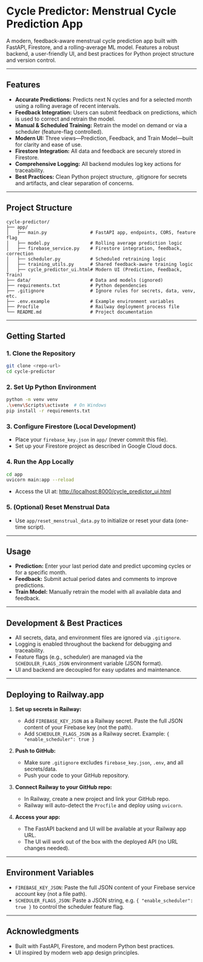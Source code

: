 # Cycle Predictor: Menstrual Cycle Prediction App

A modern, feedback-aware menstrual cycle prediction app built with FastAPI, Firestore, and a rolling-average ML model. Features a robust backend, a user-friendly UI, and best practices for Python project structure and version control.

---

## Features
- **Accurate Predictions:** Predicts next N cycles and for a selected month using a rolling average of recent intervals.
- **Feedback Integration:** Users can submit feedback on predictions, which is used to correct and retrain the model.
- **Manual & Scheduled Training:** Retrain the model on demand or via a scheduler (feature-flag controlled).
- **Modern UI:** Three views—Prediction, Feedback, and Train Model—built for clarity and ease of use.
- **Firestore Integration:** All data and feedback are securely stored in Firestore.
- **Comprehensive Logging:** All backend modules log key actions for traceability.
- **Best Practices:** Clean Python project structure, .gitignore for secrets and artifacts, and clear separation of concerns.

---

## Project Structure
```
cycle-predictor/
├── app/
│   ├── main.py                # FastAPI app, endpoints, CORS, feature flag
│   ├── model.py               # Rolling average prediction logic
│   ├── firebase_service.py    # Firestore integration, feedback, correction
│   ├── scheduler.py           # Scheduled retraining logic
│   ├── training_utils.py      # Shared feedback-aware training logic
│   ├── cycle_predictor_ui.html# Modern UI (Prediction, Feedback, Train)
├── data/                      # Data and models (ignored)
├── requirements.txt           # Python dependencies
├── .gitignore                 # Ignore rules for secrets, data, venv, etc.
├── .env.example               # Example environment variables
├── Procfile                   # Railway deployment process file
└── README.md                  # Project documentation
```

---

## Getting Started

### 1. Clone the Repository
```sh
git clone <repo-url>
cd cycle-predictor
```

### 2. Set Up Python Environment
```sh
python -m venv venv
.\venv\Scripts\activate  # On Windows
pip install -r requirements.txt
```

### 3. Configure Firestore (Local Development)
- Place your `firebase_key.json` in `app/` (never commit this file).
- Set up your Firestore project as described in Google Cloud docs.

### 4. Run the App Locally
```sh
cd app
uvicorn main:app --reload
```
- Access the UI at: [http://localhost:8000/cycle_predictor_ui.html](http://localhost:8000/cycle_predictor_ui.html)

### 5. (Optional) Reset Menstrual Data
- Use `app/reset_menstrual_data.py` to initialize or reset your data (one-time script).

---

## Usage
- **Prediction:** Enter your last period date and predict upcoming cycles or for a specific month.
- **Feedback:** Submit actual period dates and comments to improve predictions.
- **Train Model:** Manually retrain the model with all available data and feedback.

---

## Development & Best Practices
- All secrets, data, and environment files are ignored via `.gitignore`.
- Logging is enabled throughout the backend for debugging and traceability.
- Feature flags (e.g., scheduler) are managed via the `SCHEDULER_FLAGS_JSON` environment variable (JSON format).
- UI and backend are decoupled for easy updates and maintenance.

---

## Deploying to Railway.app

1. **Set up secrets in Railway:**
   - Add `FIREBASE_KEY_JSON` as a Railway secret. Paste the full JSON content of your Firebase key (not the path).
   - Add `SCHEDULER_FLAGS_JSON` as a Railway secret. Example: `{ "enable_scheduler": true }`

2. **Push to GitHub:**
   - Make sure `.gitignore` excludes `firebase_key.json`, `.env`, and all secrets/data.
   - Push your code to your GitHub repository.

3. **Connect Railway to your GitHub repo:**
   - In Railway, create a new project and link your GitHub repo.
   - Railway will auto-detect the `Procfile` and deploy using `uvicorn`.

4. **Access your app:**
   - The FastAPI backend and UI will be available at your Railway app URL.
   - The UI will work out of the box with the deployed API (no URL changes needed).

---

## Environment Variables
- `FIREBASE_KEY_JSON`: Paste the full JSON content of your Firebase service account key (not a file path).
- `SCHEDULER_FLAGS_JSON`: Paste a JSON string, e.g. `{ "enable_scheduler": true }` to control the scheduler feature flag.

---

## Acknowledgments
- Built with FastAPI, Firestore, and modern Python best practices.
- UI inspired by modern web app design principles.
